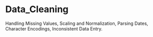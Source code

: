 # Data_Cleaning
Handling Missing Values,
Scaling and Normalization,
Parsing Dates,
Character Encodings,
Inconsistent Data Entry.
